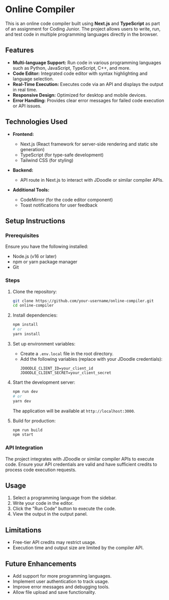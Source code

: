 # Online Compiler

This is an online code compiler built using **Next.js** and **TypeScript** as part of an assignment for Coding Junior. The project allows users to write, run, and test code in multiple programming languages directly in the browser.

## Features

- **Multi-language Support:** Run code in various programming languages such as Python, JavaScript, TypeScript, C++, and more.
- **Code Editor:** Integrated code editor with syntax highlighting and language selection.
- **Real-Time Execution:** Executes code via an API and displays the output in real time.
- **Responsive Design:** Optimized for desktop and mobile devices.
- **Error Handling:** Provides clear error messages for failed code execution or API issues.

## Technologies Used

- **Frontend:**
  - Next.js (React framework for server-side rendering and static site generation)
  - TypeScript (for type-safe development)
  - Tailwind CSS (for styling)
  
- **Backend:**
  - API route in Next.js to interact with JDoodle or similar compiler APIs.

- **Additional Tools:**
  - CodeMirror (for the code editor component)
  - Toast notifications for user feedback

## Setup Instructions

### Prerequisites

Ensure you have the following installed:

- Node.js (v16 or later)
- npm or yarn package manager
- Git

### Steps

1. Clone the repository:
   ```bash
   git clone https://github.com/your-username/online-compiler.git
   cd online-compiler
   ```

2. Install dependencies:
   ```bash
   npm install
   # or
   yarn install
   ```

3. Set up environment variables:
   - Create a `.env.local` file in the root directory.
   - Add the following variables (replace with your JDoodle credentials):
     ```env
     JDOODLE_CLIENT_ID=your_client_id
     JDOODLE_CLIENT_SECRET=your_client_secret
     ```

4. Start the development server:
   ```bash
   npm run dev
   # or
   yarn dev
   ```

   The application will be available at `http://localhost:3000`.

5. Build for production:
   ```bash
   npm run build
   npm start
   ```

### API Integration

The project integrates with JDoodle or similar compiler APIs to execute code. Ensure your API credentials are valid and have sufficient credits to process code execution requests.

## Usage

1. Select a programming language from the sidebar.
2. Write your code in the editor.
3. Click the "Run Code" button to execute the code.
4. View the output in the output panel.

## Limitations

- Free-tier API credits may restrict usage.
- Execution time and output size are limited by the compiler API.

## Future Enhancements

- Add support for more programming languages.
- Implement user authentication to track usage.
- Improve error messages and debugging tools.
- Allow file upload and save functionality.

